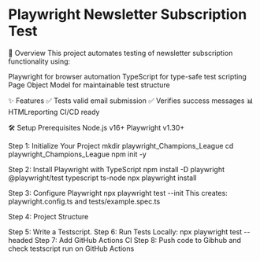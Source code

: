 # Playwright Newsletter Subscription Test
📌 Overview
This project automates testing of newsletter subscription functionality using:

Playwright for browser automation
TypeScript for type-safe test scripting
Page Object Model for maintainable test structure

✨ Features
✅ Tests valid email submission
✅ Verifies success messages
📊 HTMLreporting
CI/CD ready

🛠️ Setup
Prerequisites
Node.js v16+
Playwright v1.30+

Step 1: Initialize Your Project
mkdir playwright_Champions_League
cd playwright_Champions_League
npm init -y

Step 2: Install Playwright with TypeScript
npm install -D playwright @playwright/test typescript ts-node
npx playwright install

Step 3: Configure Playwright
npx playwright test --init
This creates: playwright.config.ts and tests/example.spec.ts

Step 4: Project Structure

Step 5: Write a Testscript.
Step 6: Run Tests Locally: npx playwright test --headed
Step 7: Add GitHub Actions CI
Step 8: Push code to Gibhub and check testscript run on GitHub Actions


